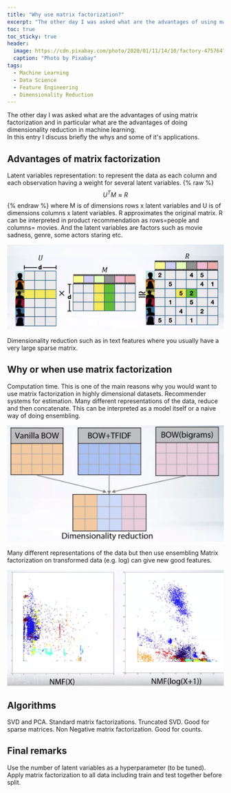 ```yaml
---
title: "Why use matrix factorization?"
excerpt: "The other day I was asked what are the advantages of using matrix factorization and in particular what are the advantages of doing dimensionality reduction in machine learning."
toc: true
toc_sticky: true
header:
  image: https://cdn.pixabay.com/photo/2020/01/11/14/10/factory-4757647_1280.jpg
  caption: "Photo by Pixabay"
tags: 
  - Machine Learning 
  - Data Science 
  - Feature Engineering
  - Dimensionality Reduction
---
```


The other day I was asked what are the advantages of using matrix factorization and in particular what are the advantages of doing dimensionality reduction in machine learning.  
In this entry I discuss briefly the whys and some of it's applications.

## Advantages of matrix factorization  
Latent variables representation: to represent the data as each column and each observation having a weight for several latent variables.
{% raw %}
$$U^TM \approx R$$
{% endraw %}
where M is of dimensions rows x latent variables and U is of dimensions columns x latent variables. R approximates the original matrix. 
R can be interpreted in product recommendation as rows=people and columns= movies. And the latent variables are factors such as movie sadness, genre, some actors staring etc.

![recommender](/assets/postsImages/recommend.PNG  "Recommender System")

Dimensionality reduction such as in text features where you usually have a very large sparse matrix. 

## Why or when use matrix factorization
Computation time. This is one of the main reasons why you would want to use matrix factorization in highly dimensional datasets. 
Recommender systems for estimation.
Many different representations of the data, reduce and then concatenate. This can be interpreted as a model itself or a naive way of doing ensembling.

![append](/assets/postsImages/append.PNG  "Append many features of different techniques")

Many different representations of the data but then use ensembling
Matrix factorization on transformed data (e.g. log) can give new good features. 

![features](/assets/postsImages/features.PNG  "Feature Engineering")

## Algorithms
SVD and PCA. Standard matrix factorizations. 
Truncated SVD. Good for sparse matrices. 
Non Negative matrix factorization. Good for counts.

## Final remarks
Use the number of latent variables as a hyperparameter (to be tuned).
Apply matrix factorization to all data including train and test together before split.


